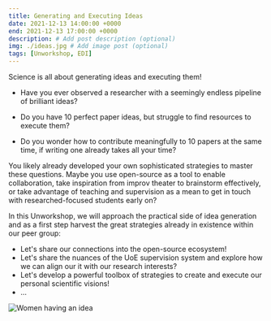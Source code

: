 ```yaml
---
title: Generating and Executing Ideas
date: 2021-12-13 14:00:00 +0000
end: 2021-12-13 17:00:00 +0000
description: # Add post description (optional)
img: ./ideas.jpg # Add image post (optional)
tags: [Unworkshop, EDI]
---
```


Science is all about generating ideas and executing them!

- Have you ever observed a researcher with a seemingly endless pipeline of
  brilliant ideas? 

- Do you have 10 perfect paper ideas, but struggle to find resources to
  execute them?

- Do you wonder how to contribute meaningfully to 10 papers at the same time,
  if writing one already takes all your time?

You likely already developed your own sophisticated strategies to master these
questions. Maybe you use open-source as a tool to enable collaboration, take
inspiration from improv theater to brainstorm effectively, or take advantage of
teaching and supervision as a mean to get in touch with researched-focused
students early on?

In this Unworkshop, we will approach the practical side of idea generation and
as a first step harvest the great strategies already in existence within our
peer group:

- Let's share our connections into the open-source ecosystem!
- Let's share the nuances of the UoE supervision system and explore how we can align
our it with our research interests?
- Let's develop a powerful toolbox of strategies to create and execute our
  personal scientific visions!
- ...

![Women having an idea](./ideas-woman.jpg)
